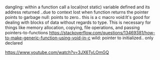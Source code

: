 dangling: within a function call a local(not static) variable defined and its address returned ..due to context lost when function returns the pointer points to garbage
null: points to zero.. this is a c macro
void:It's good for dealing with blocks of data without regards to type. This is necessary for things like memory allocation, copying, file operations, and passing pointers-to-functions
https://stackoverflow.com/questions/13469381/how-to-make-generic-function-using-void-in-c
wild: pointer to initialized.. only declared

https://www.youtube.com/watch?v=3JX6TyLOmGQ
